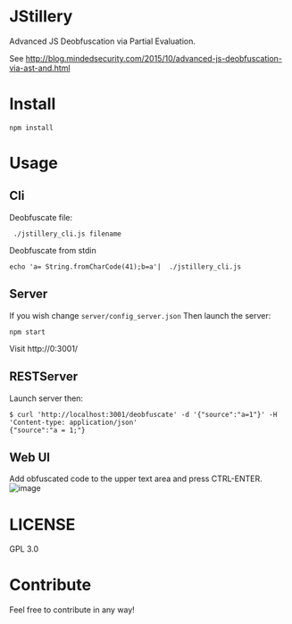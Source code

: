 # JStillery

Advanced JS Deobfuscation via Partial Evaluation.


See http://blog.mindedsecurity.com/2015/10/advanced-js-deobfuscation-via-ast-and.html 

# Install

```
npm install
```

# Usage

## Cli

Deobfuscate file:
```
 ./jstillery_cli.js filename
```
Deobfuscate from stdin
```
echo 'a= String.fromCharCode(41);b=a'|  ./jstillery_cli.js
```

## Server
If you wish change ```server/config_server.json```
Then launch the server:
```
npm start
```
Visit http://0:3001/

## RESTServer
Launch server then:
```
$ curl 'http://localhost:3001/deobfuscate' -d '{"source":"a=1"}' -H 'Content-type: application/json' 
{"source":"a = 1;"}
```
## Web UI

Add obfuscated code to the upper text area and press CTRL-ENTER.
![image](https://user-images.githubusercontent.com/1196560/35220393-836aafd0-ff76-11e7-8ba9-86369e23573a.png?s=200)



# LICENSE

GPL 3.0

# Contribute

Feel free to contribute in any way!
